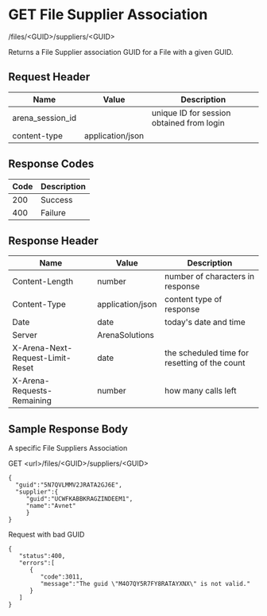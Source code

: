 # GET File Supplier Association


/files/&lt;GUID&gt;/suppliers/&lt;GUID&gt;

Returns a   File Supplier association GUID  for a File with a given GUID. 

## Request Header

| Name | Value | Description |
|  --- |  --- |  --- | 
| arena_session_id |   | unique ID for session obtained from login |
| content\-type | application/json |   |

## Response Codes

| Code | Description |
|  --- |  --- | 
| 200 | Success |
| 400 | Failure |

## Response Header

| Name | Value | Description |
|  --- |  --- |  --- | 
| Content\-Length | number | number of characters in response |
| Content\-Type | application/json | content type of response |
| Date | date | today's date and time |
| Server | ArenaSolutions |   |
| X\-Arena\-Next\-Request\-Limit\-Reset  | date | the scheduled time for resetting of the count |
| X\-Arena\-Requests\-Remaining  | number | how many calls left |

## Sample Response Body
A specific File Suppliers  Association



GET &lt;url&gt;/files/&lt;GUID&gt;/suppliers/&lt;GUID&gt;

```
{  
  "guid":"5N7QVLMMV2JRATA2GJ6E",
  "supplier":{  
     "guid":"UCWFKABBKRAGZINDEEM1",
     "name":"Avnet"
     }
}
```
Request with bad GUID

```
{  
   "status":400,
   "errors":[  
      {  
         "code":3011,
         "message":"The guid \"M4O7QY5R7FY8RATAYXNX\" is not valid."
      }
   ]
}
```

